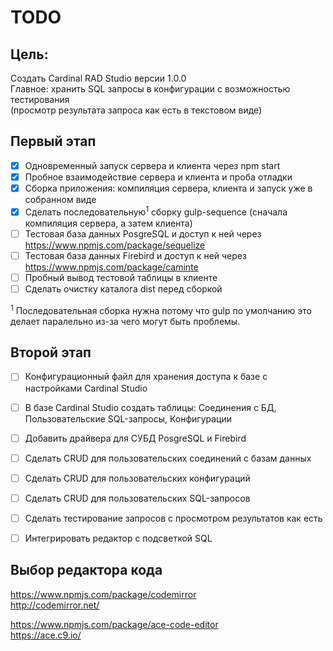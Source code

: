 TODO
=====

Цель:
-----

Создать Cardinal RAD Studio версии 1.0.0  
Главное: хранить SQL запросы в конфигурации с возможностью тестирования  
(просмотр результата запроса как есть в текстовом виде)  

Первый этап
-----------

- [x] Одновременный запуск сервера и клиента через npm start  
- [x] Пробное взаимодействие сервера и клиента и проба отладки  
- [x] Сборка приложения: компиляция сервера, клиента и запуск уже в собранном виде  
- [x] Сделать последовательную<sup>1</sup> сборку gulp-sequence (сначала компиляция сервера, а затем клиента)
- [ ] Тестовая база данных PosgreSQL и доступ к ней через https://www.npmjs.com/package/sequelize  
- [ ] Тестовая база данных Firebird и доступ к ней через https://www.npmjs.com/package/caminte  
- [ ] Пробный вывод тестовой таблицы в клиенте  
- [ ] Сделать очистку каталога dist перед сборкой  

<sup>1</sup> Последовательная сборка нужна потому что gulp по умолчанию 
это делает паралельно из-за чего могут быть проблемы.

Второй этап
-----------

- [ ] Конфигурационный файл для хранения доступа к базе с настройками Cardinal Studio
- [ ] В базе Cardinal Studio создать таблицы: Соединения с БД, Пользовательские SQL-запросы, Конфигурации
- [ ] Добавить драйвера для СУБД PosgreSQL и Firebird
- [ ] Сделать CRUD для пользовательских соединений с базам данных
- [ ] Сделать CRUD для пользовательских конфигураций
- [ ] Сделать CRUD для пользовательских SQL-запросов
- [ ] Сделать тестирование запросов с просмотром результатов как есть
- [ ] Интегрировать редактор с подсветкой SQL


Выбор редактора кода
--------------------

https://www.npmjs.com/package/codemirror  
http://codemirror.net/  

https://www.npmjs.com/package/ace-code-editor  
https://ace.c9.io/  